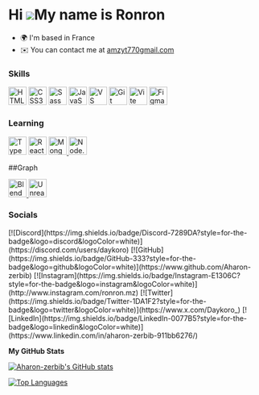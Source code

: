 Hi ![](https://user-images.githubusercontent.com/18350557/176309783-0785949b-9127-417c-8b55-ab5a4333674e.gif)My name is Ronron
==============================================================================================================================

* 🌍  I'm based in France
* ✉️  You can contact me at [amzyt770gmail.com](mailto:amzyt770gmail.com )

### Skills

<p align="left">
 <a href="https://developer.mozilla.org/en-US/docs/Glossary/HTML5" target="_blank" rel="noreferrer"><img src="https://raw.githubusercontent.com/danielcranney/readme-generator/main/public/icons/skills/html5-colored.svg"   
 width="36" height="36" alt="HTML5" /></a>
 <a href="https://www.w3.org/TR/CSS/#css"   
 target="_blank" rel="noreferrer"><img src="https://raw.githubusercontent.com/danielcranney/readme-generator/main/public/icons/skills/css3-colored.svg"   
 width="36" height="36" alt="CSS3" /></a>
 <a href="https://sass-lang.com/"   
 target="_blank" rel="noreferrer"><img src="https://raw.githubusercontent.com/danielcranney/readme-generator/main/public/icons/skills/sass-colored.svg"   
 width="36" height="36" alt="Sass"   
 /></a>
<a href="https://developer.mozilla.org/en-US/docs/Web/JavaScript" target="_blank" rel="noreferrer"><img src="https://raw.githubusercontent.com/danielcranney/readme-generator/main/public/icons/skills/javascript-colored.svg"   
 width="36" height="36" alt="JavaScript" /></a>
 <a href="https://code.visualstudio.com/"   
 target="_blank" rel="noreferrer"><img src="https://raw.githubusercontent.com/danielcranney/readme-generator/main/public/icons/skills/visualstudiocode.svg"   
 width="36" height="36" alt="VS Code" /></a>
 <a href="https://git-scm.com/"   
 target="_blank" rel="noreferrer"><img src="https://raw.githubusercontent.com/danielcranney/readme-generator/main/public/icons/skills/git-colored.svg"   
 width="36" height="36" alt="Git"   
 /></a>
<a href="https://vitejs.dev/" target="_blank" rel="noreferrer"><img src="https://raw.githubusercontent.com/danielcranney/readme-generator/main/public/icons/skills/vite-colored.svg"   
 width="36" height="36" alt="Vite" /></a>
<a href="https://www.figma.com/"   
 target="_blank" rel="noreferrer"><img src="https://raw.githubusercontent.com/danielcranney/readme-generator/main/public/icons/skills/figma-colored.svg"   
 width="36" height="36" alt="Figma"   
 /></a>

</p>

### Learning
<p align="left">
 <a href="https://www.typescriptlang.org/" target="_blank" rel="noreferrer"><img src="https://raw.githubusercontent.com/danielcranney/readme-generator/main/public/icons/skills/typescript-colored.svg"   
 width="36" height="36" alt="TypeScript" /></a>
 <a href="https://reactjs.org/" target="_blank" rel="noreferrer"><img src="https://raw.githubusercontent.com/danielcranney/readme-generator/main/public/icons/skills/react-colored.svg"   
 width="36" height="36" alt="React" /></a>

<a href="https://www.mongodb.com" target="_blank" rel="noreferrer">
  <img src="https://raw.githubusercontent.com/danielcranney/readme-generator/main/public/icons/skills/mongodb-colored.svg" 
       width="36" height="36" alt="MongoDB" />
</a>

<a href="https://nodejs.org" target="_blank" rel="noreferrer">
  <img src="https://raw.githubusercontent.com/danielcranney/readme-generator/main/public/icons/skills/nodejs-colored.svg" 
       width="36" height="36" alt="Node.js" />
</a>


 
</p>

##Graph

<p align="left">
  <a href="https://www.blender.org" target="_blank" rel="noreferrer">
    <img src="https://github.com/user-attachments/assets/bd6a68f7-03b5-45fd-999d-ed8d6f15c907" 
         width="36" height="36" alt="Blender" />
  </a>
  <a href="https://www.unrealengine.com" target="_blank" rel="noreferrer">
    <img src="https://github.com/user-attachments/assets/72a0bbf7-539a-43f2-bc97-fde128c24032" 
         width="36" height="36" alt="Unreal Engine" />
  </a>
</p>


 
### Socials

<p align="left">
  [![Discord](https://img.shields.io/badge/Discord-7289DA?style=for-the-badge&logo=discord&logoColor=white)](https://discord.com/users/daykoro)
  [![GitHub](https://img.shields.io/badge/GitHub-333?style=for-the-badge&logo=github&logoColor=white)](https://www.github.com/Aharon-zerbib)
  [![Instagram](https://img.shields.io/badge/Instagram-E1306C?style=for-the-badge&logo=instagram&logoColor=white)](http://www.instagram.com/ronron.mz)
  [![Twitter](https://img.shields.io/badge/Twitter-1DA1F2?style=for-the-badge&logo=twitter&logoColor=white)](https://www.x.com/Daykoro_)
  [![LinkedIn](https://img.shields.io/badge/LinkedIn-0077B5?style=for-the-badge&logo=linkedin&logoColor=white)](https://www.linkedin.com/in/aharon-zerbib-911bb6276/)
</p>



<b>My GitHub Stats</b>

<a href="http://www.github.com/Aharon-zerbib"><img src="https://github-readme-stats.vercel.app/api?username=Aharon-zerbib&show_icons=true&hide=stars,issues,&title_color=84cc16&text_color=a855f7&icon_color=3382ed&bg_color=1c1917&hide_border=true&show_icons=true" alt="Aharon-zerbib's GitHub stats" /></a>

<a href="https://github.com/Aharon-zerbib" align="left"><img src="https://github-readme-stats.vercel.app/api/top-langs/?username=Aharon-zerbib&langs_count=10&title_color=84cc16&text_color=a855f7&icon_color=3382ed&bg_color=1c1917&hide_border=true&locale=en&custom_title=Top%20%Languages" alt="Top Languages" /></a>
